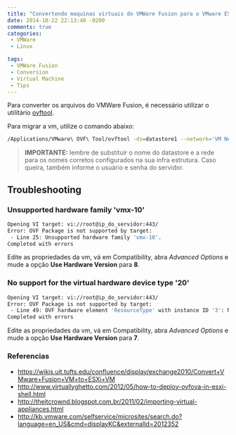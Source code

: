 ```yaml
---
title: "Convertendo maquinas virtuais do VMWare Fusion para o VMware ESXI 5.X"
date: 2014-10-22 22:13:48 -0200
comments: true
categories: 
 - VMWare
 - Linux

tags:
 - VMWare Fusion
 - Conversion
 - Virtual Machine
 - Tips
---
```


Para converter os arquivos do VMWare Fusion, é necessário utilizar o utilitário [ovftool](https://www.vmware.com/support/developer/ovf/).

Para migrar a vm, utilize o comando abaixo:

```bash
/Applications/VMware\ OVF\ Tool/ovftool -ds=datastore1 --network='VM Network' --lax -n=nomevm /caminho/para/a/vm/nomevm.vmwarevm/nomevm.vmx "vi://[[user][:supersenhado]]@ip_do_servidor"
```

> **IMPORTANTE:** lembre de substituir o nome do datastore e a rede para os nomes corretos configurados na sua infra estrutura. Caso queira, também informe o usuário e senha do servidor.




## Troubleshooting
    
### Unsupported hardware family 'vmx-10'

```bash
Opening VI target: vi://root@ip_do_servidor:443/
Error: OVF Package is not supported by target:
 - Line 25: Unsupported hardware family 'vmx-10'.
Completed with errors
```

Edite as propriedades da vm, vá em Compatibility, abra _Advanced Options_ e mude a opção **Use Hardware Version** para **8**.


### No support for the virtual hardware device type '20'

```bash
Opening VI target: vi://root@ip_do_servidor:443/
Error: OVF Package is not supported by target:
 - Line 49: OVF hardware element 'ResourceType' with instance ID '3': No support for the virtual hardware device type '20'.
Completed with errors
```

Edite as propriedades da vm, vá em Compatibility, abra _Advanced Options_ e mude a opção **Use Hardware Version** para **7**.

### Referencias
- https://wikis.uit.tufts.edu/confluence/display/exchange2010/Convert+VMware+Fusion+VM+to+ESXi+VM
- http://www.virtuallyghetto.com/2012/05/how-to-deploy-ovfova-in-esxi-shell.html
- http://theitcrownd.blogspot.com.br/2011/02/importing-virtual-appliances.html
- http://kb.vmware.com/selfservice/microsites/search.do?language=en_US&cmd=displayKC&externalId=2012352
